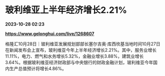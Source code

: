 # 玻利维亚上半年经济增长2.21%

**2023-10-28 02:23**

**https://www.gelonghui.com/live/1268607**

格隆汇10月28日｜玻利维亚发展规划部部长塞尔吉奥·库西坎基当地时间10月27日在新闻发布会上宣布，玻利维亚今年上半年经济增长2.21%。其中，服务业增长11.11%，电力、燃气和水务增长5.32%，金融业增长3.88%，建筑业增长3.64%。根据玻利维亚经济财政部与中央银行的财政金融计划，玻利维亚今年国内生产总值预计将增长4.86%。